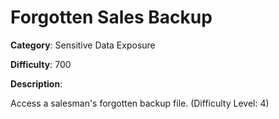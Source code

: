 # Forgotten Sales Backup

**Category**: Sensitive Data Exposure

**Difficulty**: 700

**Description**:

Access a salesman's forgotten backup file. (Difficulty Level: 4)
